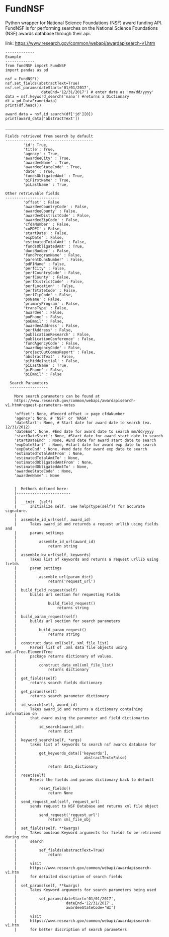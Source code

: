 # FundNSF
Python wrapper for National Science Foundations (NSF) award funding API.
FundNSF is for performing searches on the National Science Foundations
(NSF) awards database through their api.

link:
    https://www.research.gov/common/webapi/awardapisearch-v1.htm

    -------------
    Example
    -------------
    from fundNSF import FundNSF
    import pandas as pd

    nsf = FundNSF()
    nsf.set_fields(abstractText=True)
    nsf.set_params(dateStart='01/01/2017',
                    dateEnd='12/31/2017') # enter date as 'mm/dd/yyyy'
    data = nsf.keyword_search('nano') #returns a Dictionary
    df = pd.DataFrame(data)
    print(df.head())

    award_data = nsf.id_search(df['id'][0])
    print(award_data['abstractText'])

    ____________________________________________________________________________

    Fields retrieved from search by default
    ---------------------------------------
            'id': True,
            'title': True,
            'agency' : True,
            'awardeeCity' : True,
            'awardeeName' : True,
            'awardeeStateCode' : True,
            'date' : True,
            'fundsObligatedAmt' : True,
            'piFirstName' : True,
            'piLastName' : True,

    Other retrievable fields
    ------------------------
            'offset' : False
            'awardeeCountryCode' : False,
            'awardeeCounty' : False,
            'awardeeDistrictCode' : False,
            'awardeeZipCode' : False,
            'cfdaNumber' : False,
            'coPDPI' : False,
            'startDate' : False,
            'expDate' : False,
            'estimatedTotalAmt' : False,
            'fundsObligatedAmt' : True,
            'dunsNumber' : False,
            'fundProgramName' : False,
            'parentDunsNumber' : False,
            'pdPIName' : False,
            'perfCity' : False,
            'perfCountryCode' : False,
            'perfCounty' : False,
            'perfDistrictCode' : False,
            'perfLocation' : False,
            'perfStateCode' : False,
            'perfZipCode' : False,
            'poName' : False,
            'primaryProgram' : False,
            'transType' : False,
            'awardee' : False,
            'poPhone' : False,
            'poEmail' : False,
            'awardeeAddress' : False,
            'perfAddress' : False,
            'publicationResearch' : False,
            'publicationConference' : False,
            'fundAgencyCode' : False,
            'awardAgencyCode' : False,
            'projectOutComesReport' : False,
            'abstractText' : False,
            'piMiddeInitial' : False,
            'piLastName' : True,
            'piPhone' : False,
            'piEmail' : False

      Search Parameters
      -----------------

        More search parameters can be found at
        https://www.research.gov/common/webapi/awardapisearch-v1.htm#request-parameters-notes

        'offset': None, #Record offset -> page cfdaNumber
        'agency': None, # 'NSF' or 'NASA'
        'dateStart': None, # Start date for award date to search (ex. 12/31/2012)
        'dateEnd': None, #End date for award date to search mm/dd/yyyy
        'startDateStart': None, #Start date for award start date to search
        'startDateEnd' : None, #End date for award start date to search
        'expDateStart' : None, #start date for award exp date to search
        'expDateEnd' : None, #end date for award exp date to search
        'estimatedTotalAmtFrom' : None,
        'estimatedTotalAmtTo' : None,
        'estimatedObligatedAmtFrom' : None,
        'estimatedObligatedAmtTo' : None,
        'awardeeStateCode' : None,
        'awardeeName' : None


        |  Methods defined here:
        |------------------------
        |
        |  __init__(self)
        |      Initialize self.  See help(type(self)) for accurate signature.
        |
        |  assemble_id_url(self, award_id)
        |      Takes award_id and returnds a request urllib using fields and
        |      params settings
        |
        |          assemble_id_url(award_id)
        |              return string
        |
        |  assemble_kw_url(self, keywords)
        |      Takes list of keywords and returns a request urllib using fields
        |      param settings
        |
        |          assemble_url(param_dict)
        |              return('request_url')
        |
        |  build_field_request(self)
        |      builds url section for requesting Fields
        |
        |              build_field_request()
        |                  returns string
        |
        |  build_param_request(self)
        |      builds url section for search parameters
        |
        |          build_param_request()
        |              returns string
        |
        |  construct_data_xml(self, xml_file_list)
        |      Parses list of .xml data file objects using xml.eTree.ElementTree
        |      package returns dictionary of values.
        |
        |          construct_data_xml(xml_file_list)
        |              returns dictionary
        |
        |  get_fields(self)
        |      returns search fields dictionary
        |
        |  get_params(self)
        |      returns search parameter dictionary
        |
        |  id_search(self, award_id)
        |      Takes award_id and returns a dictionary containing information on
        |      that award using the parameter and field dictionaries
        |
        |          id_search(award_id):
        |              return dict
        |
        |  keyword_search(self, *args)
        |      takes list of keywords to search nsf awards database for
        |
        |          get_keywords_data(['keywords'],
        |                              abstractText=False)
        |
        |              return data_dictionary
        |
        |  reset(self)
        |      Resets the fields and params dictionary back to default
        |
        |          reset_fields()
        |              return None
        |
        |  send_request_xml(self, request_url)
        |      sends request to NSF Database and returns xml file object
        |
        |          send_request('request_url')
        |              return xml_file_obj
        |
        |  set_fields(self, **kwargs)
        |      Takes boolean Keyword arguments for fields to be retrieved during the
        |      search
        |
        |          sef_fields(abstractText=True)
        |              return
        |
        |      visit
        |      https://www.research.gov/common/webapi/awardapisearch-v1.htm
        |      for detailed discription of search fields
        |
        |  set_params(self, **kwargs)
        |      Takes Keyword arguments for search parameters being used
        |
        |          set_params(dateStart='01/01/2017',
        |                      dateEnd='12/31/2017',
        |                      awardeeStateCode='WI')
        |
        |      visit
        |      https://www.research.gov/common/webapi/awardapisearch-v1.htm
        |      for better discription of search parameters
